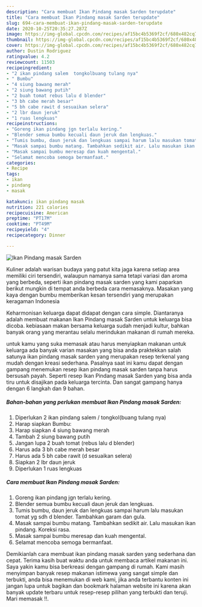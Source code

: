 ```yaml
---
description: "Cara membuat Ikan Pindang masak Sarden terupdate"
title: "Cara membuat Ikan Pindang masak Sarden terupdate"
slug: 694-cara-membuat-ikan-pindang-masak-sarden-terupdate
date: 2020-10-25T20:35:27.287Z
image: https://img-global.cpcdn.com/recipes/af15bc4b5369f2cf/680x482cq70/ikan-pindang-masak-sarden-foto-resep-utama.jpg
thumbnail: https://img-global.cpcdn.com/recipes/af15bc4b5369f2cf/680x482cq70/ikan-pindang-masak-sarden-foto-resep-utama.jpg
cover: https://img-global.cpcdn.com/recipes/af15bc4b5369f2cf/680x482cq70/ikan-pindang-masak-sarden-foto-resep-utama.jpg
author: Dustin Rodriguez
ratingvalue: 4.2
reviewcount: 11503
recipeingredient:
- "2 ikan pindang salem  tongkolbuang tulang nya"
- " Bumbu"
- "4 siung bawang merah"
- "2 siung bawang putih"
- "2 buah tomat rebus lalu d blender"
- "3 bh cabe merah besar"
- "5 bh cabe rawit d sesuaikan selera"
- "2 lbr daun jeruk"
- "1 ruas lengkuas"
recipeinstructions:
- "Goreng ikan pindang jgn terlalu kering."
- "Blender semua bumbu kecuali daun jeruk dan lengkuas."
- "Tumis bumbu, daun jeruk dan lengkuas sampai harum lalu masukan tomat yg sdh d blender. Tambahkan garam dan gula."
- "Masak sampai bumbu matang. Tambahkan sedikit air. Lalu masukan ikan pindang. Koreksi rasa."
- "Masak sampai bumbu meresap dan kuah mengental."
- "Selamat mencoba semoga bermanfaat."
categories:
- Recipe
tags:
- ikan
- pindang
- masak

katakunci: ikan pindang masak 
nutrition: 221 calories
recipecuisine: American
preptime: "PT17M"
cooktime: "PT49M"
recipeyield: "4"
recipecategory: Dinner

---
```



![Ikan Pindang masak Sarden](https://img-global.cpcdn.com/recipes/af15bc4b5369f2cf/680x482cq70/ikan-pindang-masak-sarden-foto-resep-utama.jpg)

Kuliner adalah warisan budaya yang patut kita jaga karena setiap area memiliki ciri tersendiri, walaupun namanya sama tetapi variasi dan aroma yang berbeda, seperti ikan pindang masak sarden yang kami paparkan berikut mungkin di tempat anda berbeda cara memasaknya. Masakan yang kaya dengan bumbu memberikan kesan tersendiri yang merupakan keragaman Indonesia

Keharmonisan keluarga dapat didapat dengan cara simple. Diantaranya adalah membuat makanan Ikan Pindang masak Sarden untuk keluarga bisa dicoba. kebiasaan makan bersama keluarga sudah menjadi kultur, bahkan banyak orang yang merantau selalu merindukan makanan di rumah mereka.



untuk kamu yang suka memasak atau harus menyiapkan makanan untuk keluarga ada banyak varian masakan yang bisa anda praktekkan salah satunya ikan pindang masak sarden yang merupakan resep terkenal yang mudah dengan kreasi sederhana. Pasalnya saat ini kamu dapat dengan gampang menemukan resep ikan pindang masak sarden tanpa harus bersusah payah.
Seperti resep Ikan Pindang masak Sarden yang bisa anda tiru untuk disajikan pada keluarga tercinta. Dan sangat gampang hanya dengan 6 langkah dan 9 bahan.


<!--inarticleads1-->

##### Bahan-bahan yang perlukan membuat Ikan Pindang masak Sarden:

1. Diperlukan 2 ikan pindang salem / tongkol(buang tulang nya)
1. Harap siapkan  Bumbu:
1. Harap siapkan 4 siung bawang merah
1. Tambah 2 siung bawang putih
1. Jangan lupa 2 buah tomat (rebus lalu d blender)
1. Harus ada 3 bh cabe merah besar
1. Harus ada 5 bh cabe rawit (d sesuaikan selera)
1. Siapkan 2 lbr daun jeruk
1. Diperlukan 1 ruas lengkuas




<!--inarticleads2-->

##### Cara membuat  Ikan Pindang masak Sarden:

1. Goreng ikan pindang jgn terlalu kering.
1. Blender semua bumbu kecuali daun jeruk dan lengkuas.
1. Tumis bumbu, daun jeruk dan lengkuas sampai harum lalu masukan tomat yg sdh d blender. Tambahkan garam dan gula.
1. Masak sampai bumbu matang. Tambahkan sedikit air. Lalu masukan ikan pindang. Koreksi rasa.
1. Masak sampai bumbu meresap dan kuah mengental.
1. Selamat mencoba semoga bermanfaat.




Demikianlah cara membuat ikan pindang masak sarden yang sederhana dan cepat. Terima kasih buat waktu anda untuk membaca artikel makanan ini. Saya yakin kamu bisa berkreasi dengan gampang di rumah. Kami masih menyimpan banyak resep makanan istimewa yang sangat simple dan terbukti, anda bisa menemukan di web kami, jika anda terbantu konten ini jangan lupa untuk bagikan dan bookmark halaman website ini karena akan banyak update terbaru untuk resep-resep pilihan yang terbukti dan teruji. Mari memasak !!. 

